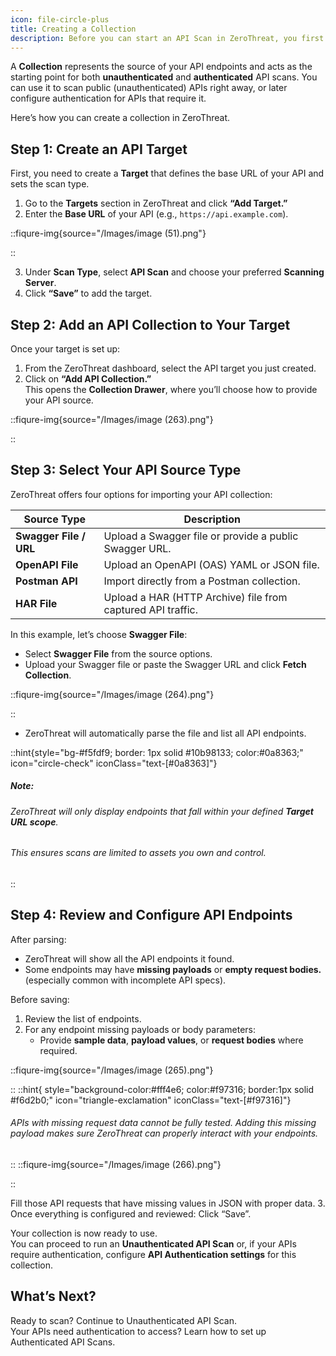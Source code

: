 ```yaml
---
icon: file-circle-plus
title: Creating a Collection
description: Before you can start an API Scan in ZeroThreat, you first need to create a **Collection**.
---
```


A **Collection** represents the source of your API endpoints and acts as the starting point for both **unauthenticated** and **authenticated** API scans. You can use it to scan public (unauthenticated) APIs right away, or later configure authentication for APIs that require it.

Here’s how you can create a collection in ZeroThreat.

## Step 1: Create an API Target

First, you need to create a **Target** that defines the base URL of your API and sets the scan type.

1. Go to the **Targets** section in ZeroThreat and click **“Add Target.”**
2. Enter the **Base URL** of your API (e.g., `https://api.example.com`).

::fiqure-img{source="/Images/image (51).png"}

::

3. Under **Scan Type**, select **API Scan** and choose your preferred **Scanning Server**.
4. Click **“Save”** to add the target.

## Step 2: Add an API Collection to Your Target

Once your target is set up:

1. From the ZeroThreat dashboard, select the API target you just created.
2. Click on **“Add API Collection.”**\
   This opens the **Collection Drawer**, where you’ll choose how to provide your API source.

::fiqure-img{source="/Images/image (263).png"}

::

## Step 3: Select Your API Source Type

ZeroThreat offers four options for importing your API collection:

| Source Type            | Description                                                 |
| ---------------------- | ----------------------------------------------------------- |
| **Swagger File / URL** | Upload a Swagger file or provide a public Swagger URL.      |
| **OpenAPI File**       | Upload an OpenAPI (OAS) YAML or JSON file.                  |
| **Postman API**        | Import directly from a Postman collection.                  |
| **HAR File**           | Upload a HAR (HTTP Archive) file from captured API traffic. |

In this example, let’s choose **Swagger File**:

* Select **Swagger File** from the source options.
* Upload your Swagger file or paste the Swagger URL and click **Fetch Collection**.

::fiqure-img{source="/Images/image (264).png"}

::

* ZeroThreat will automatically parse the file and list all API endpoints.

::hint{style="bg-#f5fdf9; border: 1px solid #10b98133; color:#0a8363;" icon="circle-check" iconClass="text-[#0a8363]"}
##### **Note:**

###### ZeroThreat will only display endpoints that fall within your defined **Target URL scope**.
###### This ensures scans are limited to assets you own and control.
::

## Step 4: Review and Configure API Endpoints

After parsing:

* ZeroThreat will show all the API endpoints it found.
* Some endpoints may have **missing payloads** or **empty request bodies.** (especially common with incomplete API specs).

Before saving:

1. Review the list of endpoints.
2. For any endpoint missing payloads or body parameters:
   * Provide **sample data**, **payload values**, or **request bodies** where required.

::fiqure-img{source="/Images/image (265).png"}

::
::hint{ style="background-color:#fff4e6; color:#f97316; border:1px solid #f6d2b0;" icon="triangle-exclamation" iconClass="text-[#f97316]"}
###### APIs with missing request data cannot be fully tested. Adding this missing payload makes sure ZeroThreat can properly interact with your endpoints.
::
::fiqure-img{source="/Images/image (266).png"}

::

Fill those API requests that have missing values in JSON with proper data.
3. Once everything is configured and reviewed: Click “Save”.

Your collection is now ready to use.\
You can proceed to run an **Unauthenticated API Scan** or, if your APIs require authentication, configure **API Authentication settings** for this collection.

## What’s Next?

Ready to scan? Continue to Unauthenticated API Scan.\
Your APIs need authentication to access? Learn how to set up Authenticated API Scans.